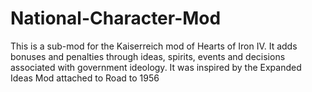 # National-Character-Mod
This is a sub-mod for the Kaiserreich mod of Hearts of Iron IV. It adds bonuses and penalties through ideas, spirits, events and decisions associated with government ideology. It was inspired by  the Expanded Ideas Mod attached to Road to 1956
